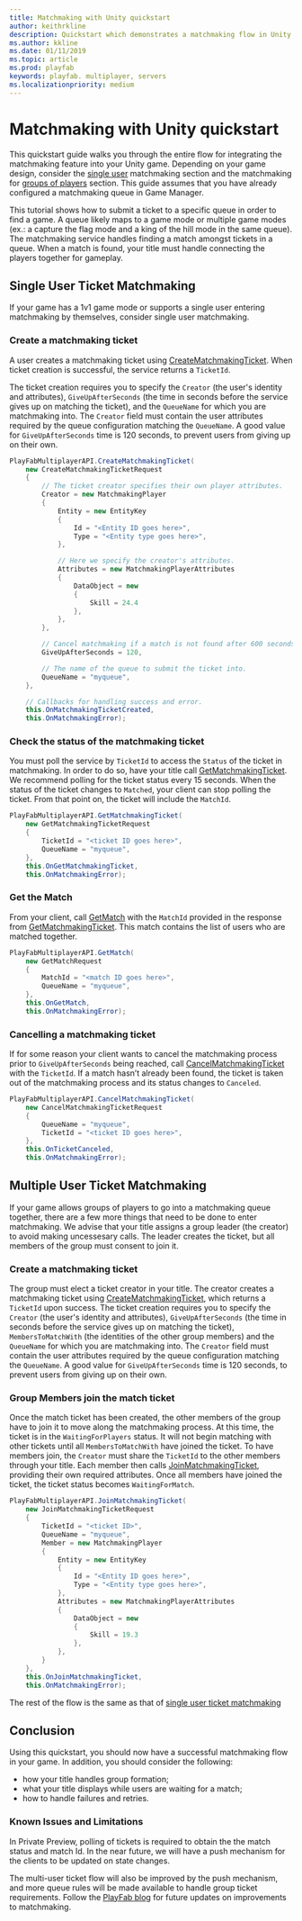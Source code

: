 ```yaml
---
title: Matchmaking with Unity quickstart
author: keithrkline
description: Quickstart which demonstrates a matchmaking flow in Unity
ms.author: kkline
ms.date: 01/11/2019
ms.topic: article
ms.prod: playfab
keywords: playfab. multiplayer, servers
ms.localizationpriority: medium
---
```


# Matchmaking with Unity quickstart

This quickstart guide walks you through the entire flow for integrating the matchmaking feature into your Unity game. Depending on your game design, consider the [single user](#Single-User-Ticket-Matchmaking) matchmaking section and the matchmaking for [groups of players](#Multiple-User-Ticket-Matchmaking) section. This guide assumes that you have already configured a matchmaking queue in Game Manager. 

This tutorial shows how to submit a ticket to a specific queue in order to find a game. A queue likely maps to a game mode or multiple game modes (ex.: a capture the flag mode and a king of the hill mode in the same queue). The matchmaking service handles finding a match amongst tickets in a queue. When a match is found, your title must handle connecting the players together for gameplay. 

<a href='#single-user-ticket-matchmaking' id='single-user-ticket-matchmaking' class='anchor' aria-hidden='true'></a>

## Single User Ticket Matchmaking

If your game has a 1v1 game mode or supports a single user entering matchmaking by themselves, consider single user matchmaking.

### Create a matchmaking ticket

A user creates a matchmaking ticket using [CreateMatchmakingTicket](xref:titleid.playfabapi.com.multiplayer.matchmaking.creatematchmakingticket). When ticket creation is successful, the service returns a `TicketId`.

 The ticket creation requires you to specify the `Creator` (the user's identity and attributes), `GiveUpAfterSeconds` (the time in seconds before the service gives up on matching the ticket), and the `QueueName` for which you are matchmaking into. The `Creator` field must contain the user attributes required by the queue configuration matching the `QueueName`. A good value for `GiveUpAfterSeconds` time is 120 seconds, to prevent users from giving up on their own.

```csharp
PlayFabMultiplayerAPI.CreateMatchmakingTicket(
    new CreateMatchmakingTicketRequest
    {
        // The ticket creator specifies their own player attributes.
        Creator = new MatchmakingPlayer
        {
            Entity = new EntityKey
            {
                Id = "<Entity ID goes here>",
                Type = "<Entity type goes here>",
            },

            // Here we specify the creator's attributes.
            Attributes = new MatchmakingPlayerAttributes
            {
                DataObject = new
                {
                    Skill = 24.4
                },
            },
        },

        // Cancel matchmaking if a match is not found after 600 seconds.
        GiveUpAfterSeconds = 120,

        // The name of the queue to submit the ticket into.
        QueueName = "myqueue",
    },

    // Callbacks for handling success and error.
    this.OnMatchmakingTicketCreated,
    this.OnMatchmakingError);
```

### Check the status of the matchmaking ticket

You must poll the service by `TicketId` to access the `Status` of the ticket in matchmaking. In order to do so, have your title call [GetMatchmakingTicket](xref:titleid.playfabapi.com.multiplayer.matchmaking.getmatchmakingticket). We recommend polling for the ticket status every 15 seconds. When the status of the ticket changes to `Matched`, your client can stop polling the ticket. From that point on, the ticket will include the `MatchId`.

```csharp
PlayFabMultiplayerAPI.GetMatchmakingTicket(
    new GetMatchmakingTicketRequest
    {
        TicketId = "<ticket ID goes here>",
        QueueName = "myqueue",
    },
    this.OnGetMatchmakingTicket,
    this.OnMatchmakingError);
```

### Get the Match

From your client, call [GetMatch](xref:titleid.playfabapi.com.multiplayer.matchmaking.getmatch) with the `MatchId` provided in the response from [GetMatchmakingTicket](xref:titleid.playfabapi.com.multiplayer.matchmaking.getmatchmakingticket). This match contains the list of users who are matched together.  

```csharp
PlayFabMultiplayerAPI.GetMatch(
    new GetMatchRequest
    {
        MatchId = "<match ID goes here>",
        QueueName = "myqueue",
    },
    this.OnGetMatch,
    this.OnMatchmakingError);
```

### Cancelling a matchmaking ticket

If for some reason your client wants to cancel the matchmaking process prior to `GiveUpAfterSeconds` being reached, call [CancelMatchmakingTicket](xref:titleid.playfabapi.com.multiplayer.matchmaking.cancelmatchmakingticket) with the `TicketId`. If a match hasn’t already been found, the ticket is taken out of the matchmaking process and its status changes to `Canceled`.  

```csharp
PlayFabMultiplayerAPI.CancelMatchmakingTicket(
    new CancelMatchmakingTicketRequest
    {
        QueueName = "myqueue",
        TicketId = "<ticket ID goes here>",
    },
    this.OnTicketCanceled,
    this.OnMatchmakingError);
```

<a href='#multiple-user-ticket-matchmaking' id='multiple-user-ticket-matchmaking' class='anchor' aria-hidden='true'></a>

## Multiple User Ticket Matchmaking

If your game allows groups of players to go into a matchmaking queue together, there are a few more things that need to be done to enter matchmaking. We advise that your title assigns a group leader (the creator) to avoid making uncessesary calls. The leader creates the ticket, but all members of the group must consent to join it.

### Create a matchmaking ticket

The group must elect a ticket creator in your title. The creator creates a matchmaking ticket using [CreateMatchmakingTicket](xref:titleid.playfabapi.com.multiplayer.matchmaking.creatematchmakingticket), which returns a `TicketId` upon success. The ticket creation requires you to specify the `Creator` (the user's identity and attributes), `GiveUpAfterSeconds` (the time in seconds before the service gives up on matching the ticket), `MembersToMatchWith` (the identities of the other group members) and the `QueueName` for which you are matchmaking into. The `Creator` field must contain the user attributes required by the queue configuration matching the `QueueName`. A good value for `GiveUpAfterSeconds` time is 120 seconds, to prevent users from giving up on their own.

### Group Members join the match ticket

Once the match ticket has been created, the other members of the group have to join it to move along the matchmaking process. At this time, the ticket is in the `WaitingForPlayers` status. It will not begin matching with other tickets until all `MembersToMatchWith` have joined the ticket. To have members join, the `Creator` must share the `TicketId` to the other members through your title. Each member then calls [JoinMatchmakingTicket](xref:titleid.playfabapi.com.multiplayer.matchmaking.joinmatchmakingticket), providing their own required attributes. Once all members have joined the ticket, the ticket status becomes `WaitingForMatch`.  

```csharp
PlayFabMultiplayerAPI.JoinMatchmakingTicket(
    new JoinMatchmakingTicketRequest
    {
        TicketId = "<ticket ID>",
        QueueName = "myqueue",
        Member = new MatchmakingPlayer
        {
            Entity = new EntityKey
            {
                Id = "<Entity ID goes here>",
                Type = "<Entity type goes here>",
            },
            Attributes = new MatchmakingPlayerAttributes
            {
                DataObject = new
                {
                    Skill = 19.3
                },
            },
        }
    },
    this.OnJoinMatchmakingTicket,
    this.OnMatchmakingError);
```

The rest of the flow is the same as that of [single user ticket matchmaking](#Single-User-Ticket-Matchmaking)

## Conclusion

Using this quickstart, you should now have a successful matchmaking flow in your game. In addition, you should consider the following:

* how your title handles group formation;
* what your title displays while users are waiting for a match;
* how to handle failures and retries.

### Known Issues and Limitations

In Private Preview, polling of tickets is required to obtain the the match status and match Id. In the near future, we will have a push mechanism for the clients to be updated on state changes.

The multi-user ticket flow will also be improved by the push mechanism, and more queue rules will be made available to handle group ticket requirements. Follow the [PlayFab blog](https://blog.playfab.com/blog) for future updates on improvements to matchmaking. 
